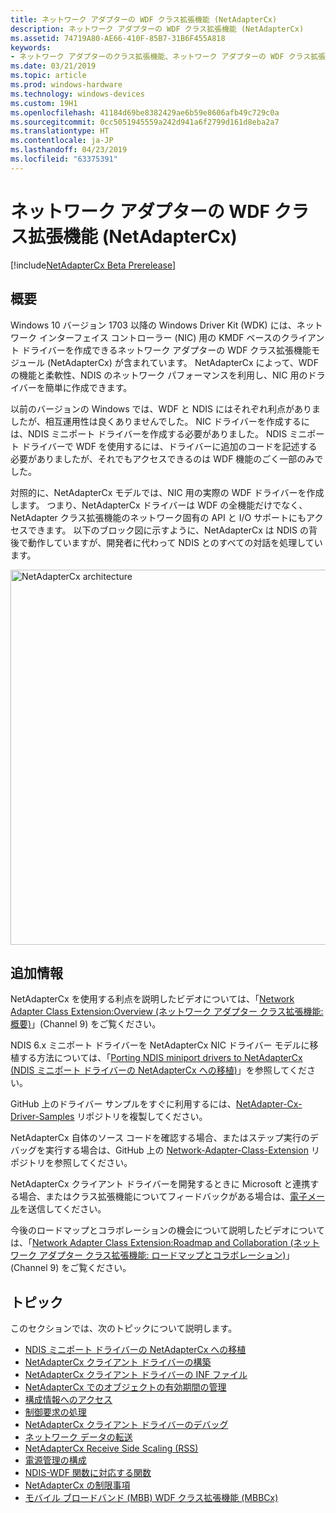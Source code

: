 ```yaml
---
title: ネットワーク アダプターの WDF クラス拡張機能 (NetAdapterCx)
description: ネットワーク アダプターの WDF クラス拡張機能 (NetAdapterCx)
ms.assetid: 74719A80-AE66-410F-85B7-31B6F455A818
keywords:
- ネットワーク アダプターのクラス拡張機能、ネットワーク アダプターの WDF クラス拡張機能、NetAdapterCx、NetCx
ms.date: 03/21/2019
ms.topic: article
ms.prod: windows-hardware
ms.technology: windows-devices
ms.custom: 19H1
ms.openlocfilehash: 41184d69be8382429ae6b59e8606afb49c729c0a
ms.sourcegitcommit: 0cc5051945559a242d941a6f2799d161d8eba2a7
ms.translationtype: HT
ms.contentlocale: ja-JP
ms.lasthandoff: 04/23/2019
ms.locfileid: "63375391"
---
```

# <a name="network-adapter-wdf-class-extension-netadaptercx"></a>ネットワーク アダプターの WDF クラス拡張機能 (NetAdapterCx)

[!include[NetAdapterCx Beta Prerelease](../netcx-beta-prerelease.md)]

## <a name="overview"></a>概要

Windows 10 バージョン 1703 以降の Windows Driver Kit (WDK) には、ネットワーク インターフェイス コントローラー (NIC) 用の KMDF ベースのクライアント ドライバーを作成できるネットワーク アダプターの WDF クラス拡張機能モジュール (NetAdapterCx) が含まれています。 NetAdapterCx によって、WDF の機能と柔軟性、NDIS のネットワーク パフォーマンスを利用し、NIC 用のドライバーを簡単に作成できます。

以前のバージョンの Windows では、WDF と NDIS にはそれぞれ利点がありましたが、相互運用性は良くありませんでした。 NIC ドライバーを作成するには、NDIS ミニポート ドライバーを作成する必要がありました。 NDIS ミニポート ドライバーで WDF を使用するには、ドライバーに追加のコードを記述する必要がありましたが、それでもアクセスできるのは WDF 機能のごく一部のみでした。

対照的に、NetAdapterCx モデルでは、NIC 用の実際の WDF ドライバーを作成します。 つまり、NetAdapterCx ドライバーは WDF の全機能だけでなく、NetAdapter クラス拡張機能のネットワーク固有の API と I/O サポートにもアクセスできます。 以下のブロック図に示すように、NetAdapterCx は NDIS の背後で動作していますが、開発者に代わって NDIS とのすべての対話を処理しています。

<img src="images/architecture.png" alt="NetAdapterCx architecture" title="NetAdapterCx のアーキテクチャ" width="600"/>

## <a name="additional-info"></a>追加情報

NetAdapterCx を使用する利点を説明したビデオについては、「[Network Adapter Class Extension:Overview (ネットワーク アダプター クラス拡張機能: 概要)](https://aka.ms/netadapter/video1)」(Channel 9) をご覧ください。

NDIS 6.x ミニポート ドライバーを NetAdapterCx NIC ドライバー モデルに移植する方法については、「[Porting NDIS miniport drivers to NetAdapterCx (NDIS ミニポート ドライバーの NetAdapterCx への移植)](porting-ndis-miniport-drivers-to-netadaptercx.md)」を参照してください。

GitHub 上のドライバー サンプルをすぐに利用するには、[NetAdapter-Cx-Driver-Samples](https://github.com/Microsoft/NetAdapter-Cx-Driver-Samples) リポジトリを複製してください。

NetAdapterCx 自体のソース コードを確認する場合、またはステップ実行のデバッグを実行する場合は、GitHub 上の [Network-Adapter-Class-Extension](https://github.com/Microsoft/Network-Adapter-Class-Extension) リポジトリを参照してください。

NetAdapterCx クライアント ドライバーを開発するときに Microsoft と連携する場合、またはクラス拡張機能についてフィードバックがある場合は、[電子メール](mailto:netadapter@microsoft.com)を送信してください。

今後のロードマップとコラボレーションの機会について説明したビデオについては、「[Network Adapter Class Extension:Roadmap and Collaboration (ネットワーク アダプター クラス拡張機能: ロードマップとコラボレーション)](https://aka.ms/netadapter/video4)」(Channel 9) をご覧ください。

## <a name="topics"></a>トピック

このセクションでは、次のトピックについて説明します。

* [NDIS ミニポート ドライバーの NetAdapterCx への移植](porting-ndis-miniport-drivers-to-netadaptercx.md)
* [NetAdapterCx クライアント ドライバーの構築](building-a-netadaptercx-client-driver.md)
* [NetAdapterCx クライアント ドライバーの INF ファイル](inf-files-for-netadaptercx-client-drivers.md)
* [NetAdapterCx でのオブジェクトの有効期間の管理](managing-the-lifetime-of-objects-in-netadaptercx.md)
* [構成情報へのアクセス](accessing-configuration-information.md)
* [制御要求の処理](handling-control-requests.md)
* [NetAdapterCx クライアント ドライバーのデバッグ](debugging-a-netadaptercx-client-driver.md)
* [ネットワーク データの転送](transferring-network-data.md)
* [NetAdapterCx Receive Side Scaling (RSS)](netadaptercx-receive-side-scaling-rss-.md)
* [電源管理の構成](configuring-power-management.md)
* [NDIS-WDF 関数に対応する関数](ndis-wdf-function-equivalents.md)
* [NetAdapterCx の制限事項](netadaptercx-limitations.md)
* [モバイル ブロードバンド (MBB) WDF クラス拡張機能 (MBBCx)](mobile-broadband-mbb-wdf-class-extension-mbbcx.md)
